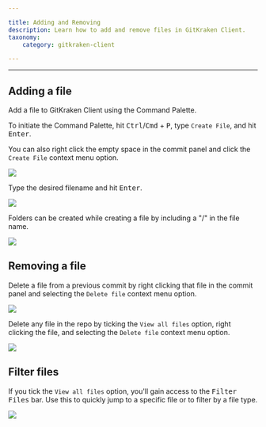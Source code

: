 ```yaml
---

title: Adding and Removing
description: Learn how to add and remove files in GitKraken Client.
taxonomy:
    category: gitkraken-client

---
```


***

## Adding a file

Add a file to GitKraken Client using the Command Palette.

To initiate the Command Palette, hit <kbd>Ctrl</kbd>/<kbd>Cmd</kbd> + <kbd>P</kbd>, type `Create File`, and hit <kbd>Enter</kbd>.

You can also right click the empty space in the commit panel and click the `Create File` context menu option.

<img src='/img/documentation/working-with-files/adding-and-removing/create-file.png' srcset='/img/documentation/working-with-files/adding-and-removing/create-file@2x.png 2x' class='img-bordered img-responsive center'>

Type the desired filename and hit <kbd>Enter</kbd>.

<img src='/img/documentation/working-with-files/adding-and-removing/create-file.gif' class='img-bordered img-responsive center'>

Folders can be created while creating a file by including a "/" in the file name.

<img src='/img/documentation/working-with-files/adding-and-removing/create-folder.png' srcset='/img/documentation/working-with-files/adding-and-removing/create-folder@2x.png 2x' class='img-bordered img-responsive center'>

## Removing a file

Delete a file from a previous commit by right clicking that file in the commit panel and selecting the `Delete file` context menu option.

<img src='/img/documentation/working-with-files/adding-and-removing/delete-file.png' srcset='/img/documentation/working-with-files/adding-and-removing/delete-file@2x.png 2x' class='img-bordered img-responsive center'>

Delete any file in the repo by ticking the `View all files` option, right clicking the file, and selecting the `Delete file` context menu option.

<img src='/img/documentation/working-with-files/adding-and-removing/delete-any-file.png' srcset='/img/documentation/working-with-files/adding-and-removing/delete-any-file@2x.png 2x' class='img-bordered img-responsive center'>

## Filter files

If you tick the `View all files` option, you'll gain access to the <kbd>Filter Files</kbd> bar. Use this to quickly jump to a specific file or to filter by a file type.

<img src='/img/documentation/working-with-files/adding-and-removing/filter-files.gif'  class='img-bordered img-responsive center'>